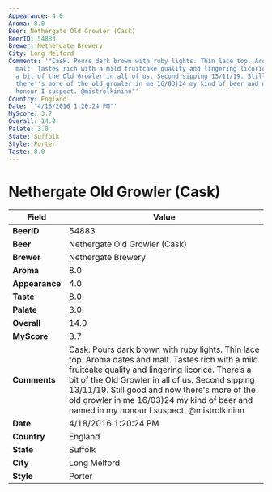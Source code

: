 ```yaml
---
Appearance: 4.0
Aroma: 8.0
Beer: Nethergate Old Growler (Cask)
BeerID: 54883
Brewer: Nethergate Brewery
City: Long Melford
Comments: '"Cask. Pours dark brown with ruby lights. Thin lace top. Aroma dates and
  malt. Tastes rich with a mild fruitcake quality and lingering licorice. There’s
  a bit of the Old Growler in all of us. Second sipping 13/11/19. Still good and now
  there''s more of the old growler in me 16/03)24 my kind of beer and named in my
  honour I suspect. @mistrolkininn"'
Country: England
Date: '"4/18/2016 1:20:24 PM"'
MyScore: 3.7
Overall: 14.0
Palate: 3.0
State: Suffolk
Style: Porter
Taste: 8.0
---
```


# Nethergate Old Growler (Cask)

| Field         | Value |
|---------------|-------|
| **BeerID** | 54883 |
| **Beer** | Nethergate Old Growler (Cask) |
| **Brewer** | Nethergate Brewery |
| **Aroma** | 8.0 |
| **Appearance** | 4.0 |
| **Taste** | 8.0 |
| **Palate** | 3.0 |
| **Overall** | 14.0 |
| **MyScore** | 3.7 |
| **Comments** | Cask. Pours dark brown with ruby lights. Thin lace top. Aroma dates and malt. Tastes rich with a mild fruitcake quality and lingering licorice. There’s a bit of the Old Growler in all of us. Second sipping 13/11/19. Still good and now there's more of the old growler in me 16/03)24 my kind of beer and named in my honour I suspect. @mistrolkininn |
| **Date** | 4/18/2016 1:20:24 PM |
| **Country** | England |
| **State** | Suffolk |
| **City** | Long Melford |
| **Style** | Porter |
